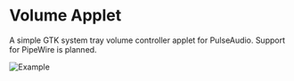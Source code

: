 # Volume Applet
A simple GTK system tray volume controller applet for PulseAudio. Support for PipeWire is planned.

![Example](https://raw.github.com/jaspwr/vol-applet/tree/main/assets/example.png)